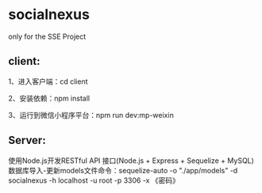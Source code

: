 # socialnexus
only for the SSE Project

## client:

1、进入客户端：cd client

2、安装依赖：npm install

3、运行到微信小程序平台：npm run dev:mp-weixin

## Server:
使用Node.js开发RESTfuI API 接口(Node.js + Express + Sequelize + MySQL)
数据库导入-更新models文件命令：sequelize-auto -o "./app/models" -d socialnexus -h localhost -u root -p 3306 -x 《密码》